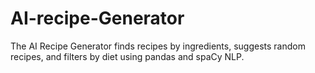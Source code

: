 # AI-recipe-Generator
The AI Recipe Generator finds recipes by ingredients, suggests random recipes, and filters by diet using pandas and spaCy NLP.
